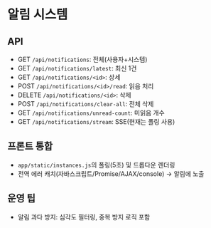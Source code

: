 # 알림 시스템

## API
- GET `/api/notifications`: 전체(사용자+시스템)
- GET `/api/notifications/latest`: 최신 1건
- GET `/api/notifications/<id>`: 상세
- POST `/api/notifications/<id>/read`: 읽음 처리
- DELETE `/api/notifications/<id>`: 삭제
- POST `/api/notifications/clear-all`: 전체 삭제
- GET `/api/notifications/unread-count`: 미읽음 개수
- GET `/api/notifications/stream`: SSE(현재는 폴링 사용)

## 프론트 통합
- `app/static/instances.js`의 폴링(5초) 및 드롭다운 렌더링
- 전역 에러 캐치(자바스크립트/Promise/AJAX/console) → 알림에 노출

## 운영 팁
- 알림 과다 방지: 심각도 필터링, 중복 방지 로직 포함
